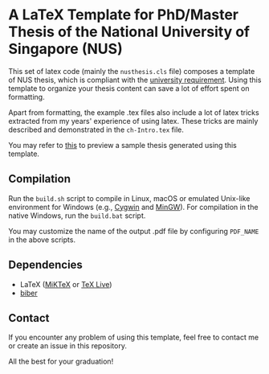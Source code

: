 # A LaTeX Template for PhD/Master Thesis of the National University of Singapore (NUS) #

This set of latex code (mainly the `nusthesis.cls` file) composes a template of NUS thesis, which is compliant with the [university requirement](https://share.nus.edu.sg/registrar/student/info/General-Guidelines-and-Instructions-on-Format-of-Research-Thesis-and-Electronic-Submission.pdf "General Guidelines and Instructions on Format of Research Thesis and Electronic Submission").
Using this template to organize your thesis content can save a lot of effort spent on formatting. 

Apart from formatting, the example .tex files also include a lot of latex tricks extracted from my years' experience of using latex.
These tricks are mainly described and demonstrated in the `ch-Intro.tex` file. 

You may refer to [this](https://www.dropbox.com/s/rar6yxn9u6n19dp/ChickenR.pdf?dl=0) to preview a sample thesis generated using this template.

## Compilation ##

Run the `build.sh` script to compile in Linux, macOS or emulated Unix-like environment for Windows (e.g., [Cygwin](https://www.cygwin.com/) and [MinGW](http://www.mingw.org/ "Minimalist GNU for Windows")).
For compilation in the native Windows, run the `build.bat` script.  

You may customize the name of the output .pdf file by configuring `PDF_NAME` in the above scripts. 

## Dependencies ##

- LaTeX ([MiKTeX](https://miktex.org/) or [TeX Live](https://www.tug.org/texlive/))
- [biber](http://biblatex-biber.sourceforge.net/ "Biber: A BibTeX replacement for users of BibLaTeX")

## Contact ##

If you encounter any problem of using this template, feel free to contact me or create an issue in this repository. 

All the best for your graduation!
